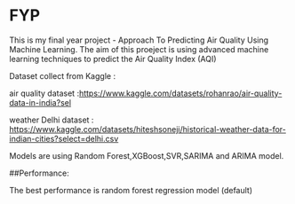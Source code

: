 # FYP
This is my final year project - Approach To Predicting Air Quality Using Machine Learning. The aim of this proeject is using advanced machine learning techniques to predict the Air Quality Index (AQI) 

Dataset collect from Kaggle :

air quality dataset :https://www.kaggle.com/datasets/rohanrao/air-quality-data-in-india?sel

weather Delhi dataset : https://www.kaggle.com/datasets/hiteshsoneji/historical-weather-data-for-indian-cities?select=delhi.csv

Models are using Random Forest,XGBoost,SVR,SARIMA and ARIMA model. 

##Performance:

The best performance is random forest regression model (default) 
